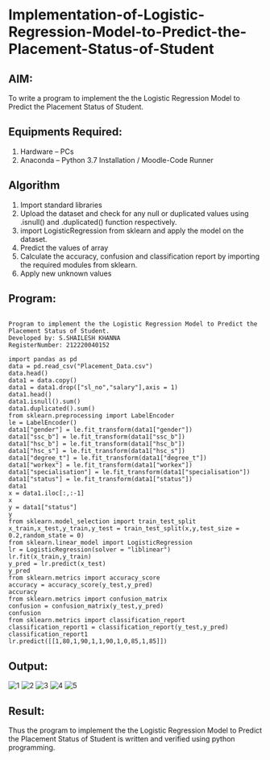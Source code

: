 # Implementation-of-Logistic-Regression-Model-to-Predict-the-Placement-Status-of-Student

## AIM:
To write a program to implement the the Logistic Regression Model to Predict the Placement Status of Student.

## Equipments Required:
1. Hardware – PCs
2. Anaconda – Python 3.7 Installation / Moodle-Code Runner

## Algorithm
1. Import standard libraries
2. Upload the dataset and check for any null or duplicated values using .isnull() and .duplicated() function respectively.
3. import LogisticRegression from sklearn and apply the model on the dataset.
4. Predict the values of array
5. Calculate the accuracy, confusion and classification report by importing the required modules from sklearn.
6. Apply new unknown values

## Program:
```

Program to implement the the Logistic Regression Model to Predict the Placement Status of Student.
Developed by: S.SHAILESH KHANNA 
RegisterNumber: 212220040152 

import pandas as pd
data = pd.read_csv("Placement_Data.csv")
data.head()
data1 = data.copy()
data1 = data1.drop(["sl_no","salary"],axis = 1)
data1.head()
data1.isnull().sum()
data1.duplicated().sum()
from sklearn.preprocessing import LabelEncoder
le = LabelEncoder()
data1["gender"] = le.fit_transform(data1["gender"])
data1["ssc_b"] = le.fit_transform(data1["ssc_b"])
data1["hsc_b"] = le.fit_transform(data1["hsc_b"])
data1["hsc_s"] = le.fit_transform(data1["hsc_s"])
data1["degree_t"] = le.fit_transform(data1["degree_t"])
data1["workex"] = le.fit_transform(data1["workex"])
data1["specialisation"] = le.fit_transform(data1["specialisation"])
data1["status"] = le.fit_transform(data1["status"])
data1
x = data1.iloc[:,:-1]
x
y = data1["status"]
y
from sklearn.model_selection import train_test_split
x_train,x_test,y_train,y_test = train_test_split(x,y,test_size = 0.2,random_state = 0)
from sklearn.linear_model import LogisticRegression
lr = LogisticRegression(solver = "liblinear")
lr.fit(x_train,y_train)
y_pred = lr.predict(x_test)
y_pred
from sklearn.metrics import accuracy_score
accuracy = accuracy_score(y_test,y_pred)
accuracy
from sklearn.metrics import confusion_matrix
confusion = confusion_matrix(y_test,y_pred)
confusion
from sklearn.metrics import classification_report
classification_report1 = classification_report(y_test,y_pred)
classification_report1
lr.predict([[1,80,1,90,1,1,90,1,0,85,1,85]])

```

## Output:
![1](https://user-images.githubusercontent.com/103241457/171145451-cc65b610-d0ea-4446-8f03-5dc86cad9895.png)
![2](https://user-images.githubusercontent.com/103241457/171145507-4200f8bf-7af8-4243-a337-66fa29e77582.png)
![3](https://user-images.githubusercontent.com/103241457/171145569-f68d4f95-7a93-43f5-9b13-c4ed13b277c8.png)
![4](https://user-images.githubusercontent.com/103241457/171145614-42d4526c-daa0-4326-8b2e-37ca4c827825.png)
![5](https://user-images.githubusercontent.com/103241457/171145671-08853da9-f785-412b-8982-be503f440a37.png)




## Result:
Thus the program to implement the the Logistic Regression Model to Predict the Placement Status of Student is written and verified using python programming.
